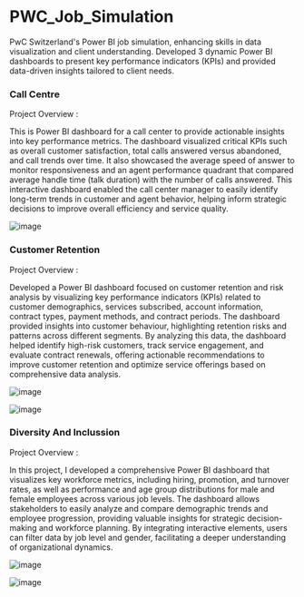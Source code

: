 # PWC_Job_Simulation
PwC Switzerland's Power BI job simulation, enhancing skills in data visualization and client understanding. Developed 3 dynamic Power BI dashboards to present key performance indicators (KPIs) and provided data-driven insights tailored to client needs. 

### Call Centre 
Project Overview :

This is Power BI dashboard for a call center to provide actionable insights into key performance metrics. The dashboard visualized critical KPIs such as overall customer satisfaction, total calls answered versus abandoned, and call trends over time. It also showcased the average speed of answer to monitor responsiveness and an agent performance quadrant that compared average handle time (talk duration) with the number of calls answered. This interactive dashboard enabled the call center manager to easily identify long-term trends in customer and agent behavior, helping inform strategic decisions to improve overall efficiency and service quality.


![image](https://github.com/user-attachments/assets/9d23fd5e-aaaa-4967-aafd-5db5fd646ec8)




### Customer Retention
Project Overview :

Developed a Power BI dashboard focused on customer retention and risk analysis by visualizing key performance indicators (KPIs) related to customer demographics, services subscribed, account information, contract types, payment methods, and contract periods. The dashboard provided insights into customer behaviour, highlighting retention risks and patterns across different segments. By analyzing this data, the dashboard helped identify high-risk customers, track service engagement, and evaluate contract renewals, offering actionable recommendations to improve customer retention and optimize service offerings based on comprehensive data analysis.

![image](https://github.com/user-attachments/assets/4d62f751-8617-4658-b79c-29f2e12b1c31)


![image](https://github.com/user-attachments/assets/3376e9c7-61cc-4895-b26d-ee1712be0d8b)




### Diversity And Inclussion
Project Overview :

In this project, I developed a comprehensive Power BI dashboard that visualizes key workforce metrics, including hiring, promotion, and turnover rates, as well as performance and age group distributions for male and female employees across various job levels. The dashboard allows stakeholders to easily analyze and compare demographic trends and employee progression, providing valuable insights for strategic decision-making and workforce planning. By integrating interactive elements, users can filter data by job level and gender, facilitating a deeper understanding of organizational dynamics.

![image](https://github.com/user-attachments/assets/ed028614-da14-49e8-9b1d-eeea81fb35f1)


![image](https://github.com/user-attachments/assets/67354e67-64af-488f-9ccf-b85302b19817)


